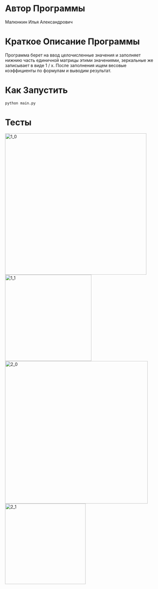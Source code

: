 # Автор Программы
Малюнкин Илья Александрович
# Краткое Описание Программы
Программа берет на ввод целочисленные значения и заполняет нижнию часть единичной матрицы этими значениями, зеркальные же записывает в виде 1 / x. После заполнения ищем весовые коэффициенты по формулам и выводим результат.
# Как Запустить
`python main.py`
# Тесты
<img width="465" alt="1_0" src="https://user-images.githubusercontent.com/114622207/196053769-721b92e3-1652-493a-85a6-360d63837025.png">
<img width="284" alt="1_1" src="https://user-images.githubusercontent.com/114622207/196053851-b28aa0a8-d029-44ca-9948-a190da5c369b.png">
<img width="469" alt="2_0" src="https://user-images.githubusercontent.com/114622207/196053855-7a5e1c23-67ef-4a5b-83be-b730e4957194.png">
<img width="265" alt="2_1" src="https://user-images.githubusercontent.com/114622207/196053862-68bb55d6-7b5f-4917-b098-8934ef0d3a62.png">
